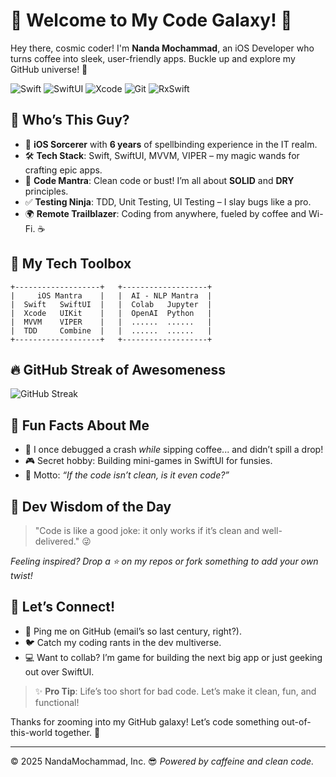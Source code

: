 # 🌌 Welcome to My Code Galaxy! 🚀

Hey there, cosmic coder! I'm **Nanda Mochammad**, an iOS Developer who turns coffee into sleek, user-friendly apps. Buckle up and explore my GitHub universe! 🌟

![Swift](https://img.shields.io/badge/Swift-FA7343?style=flat&logo=swift&logoColor=white)
![SwiftUI](https://img.shields.io/badge/SwiftUI-0078D7?style=flat&logo=apple&logoColor=white)
![Xcode](https://img.shields.io/badge/Xcode-147EFB?style=flat&logo=xcode&logoColor=white)
![Git](https://img.shields.io/badge/Git-F05032?style=flat&logo=git&logoColor=white)
![RxSwift](https://img.shields.io/badge/RxSwift-B7178C?style=flat&logo=reactivex&logoColor=white)

## 🎉 Who’s This Guy?

- 📱 **iOS Sorcerer** with **6 years** of spellbinding experience in the IT realm.
- 🛠 **Tech Stack**: Swift, SwiftUI, MVVM, VIPER – my magic wands for crafting epic apps.
- 🧼 **Code Mantra**: Clean code or bust! I’m all about **SOLID** and **DRY** principles.
- ✅ **Testing Ninja**: TDD, Unit Testing, UI Testing – I slay bugs like a pro.
- 🌍 **Remote Trailblazer**: Coding from anywhere, fueled by coffee and Wi-Fi. ☕

## 🧰 My Tech Toolbox

```
+-------------------+   +-------------------+
|     iOS Mantra    |   |  AI - NLP Mantra  |
|  Swift   SwiftUI  |   |  Colab   Jupyter  |
|  Xcode   UIKit    |   |  OpenAI  Python   |
|  MVVM    VIPER    |   |  ......  ......   |
|  TDD     Combine  |   |  ......  ......   |
+-------------------+   +-------------------+
```

## 🔥 GitHub Streak of Awesomeness

![GitHub Streak](https://github-readme-streak-stats.herokuapp.com/?user=NandaMocha&theme=dark&hide_border=true)


## 🎯 Fun Facts About Me

- 🚀 I once debugged a crash *while* sipping coffee... and didn’t spill a drop!
- 🎮 Secret hobby: Building mini-games in SwiftUI for funsies.
- 🧠 Motto: *“If the code isn’t clean, is it even code?”*

## 💬 Dev Wisdom of the Day

> "Code is like a good joke: it only works if it’s clean and well-delivered." 😜

*Feeling inspired? Drop a ⭐ on my repos or fork something to add your own twist!*

## 🌈 Let’s Connect!

- 📧 Ping me on GitHub (email’s so last century, right?).
- 🐦 Catch my coding rants in the dev multiverse.
- 💻 Want to collab? I’m game for building the next big app or just geeking out over SwiftUI.

> ✨ **Pro Tip**: Life’s too short for bad code. Let’s make it clean, fun, and functional!

Thanks for zooming into my GitHub galaxy! Let’s code something out-of-this-world together. 🚀

---

© 2025 NandaMochammad, Inc. 😎 *Powered by caffeine and clean code.*

